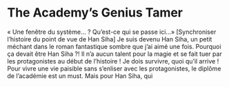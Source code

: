 # The Academy’s Genius Tamer
« Une fenêtre du système… ? Qu’est-ce qui se passe ici…» [Synchroniser l’histoire du point de vue de Han Siha] Je suis devenu Han Siha, un petit méchant dans le roman fantastique sombre que j’ai aimé une fois. Pourquoi ça devait être Han Siha ?! Il n’a aucun talent pour la magie et se fait tuer par les protagonistes au début de l’histoire ! Je dois survivre, quoi qu’il arrive ! Pour vivre une vie paisible sans s’enliser avec les protagonistes, le diplôme de l’académie est un must. Mais pour Han Siha, qui